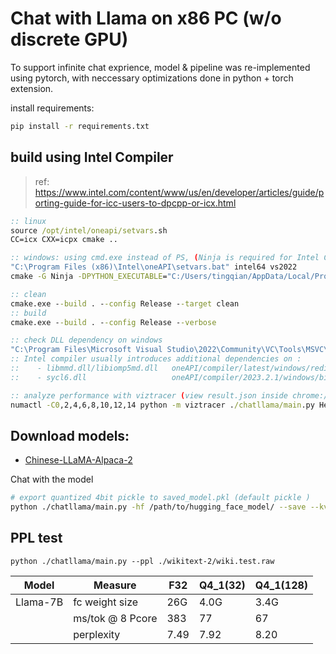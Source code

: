 # Chat with Llama on x86 PC (w/o discrete GPU)

To support infinite chat exprience, model & pipeline was re-implemented using pytorch, with neccessary optimizations done in python + torch extension.

install requirements:

```bash
pip install -r requirements.txt
```

## build using Intel Compiler

> ref: https://www.intel.com/content/www/us/en/developer/articles/guide/porting-guide-for-icc-users-to-dpcpp-or-icx.html

```bat
:: linux
source /opt/intel/oneapi/setvars.sh
CC=icx CXX=icpx cmake ..

:: windows: using cmd.exe instead of PS, (Ninja is required for Intel Compiler to work correctly)
"C:\Program Files (x86)\Intel\oneAPI\setvars.bat" intel64 vs2022
cmake -G Ninja -DPYTHON_EXECUTABLE="C:/Users/tingqian/AppData/Local/Programs/Python/Python38/python38.exe" ..

:: clean
cmake.exe --build . --config Release --target clean
:: build
cmake.exe --build . --config Release --verbose

:: check DLL dependency on windows
"C:\Program Files\Microsoft Visual Studio\2022\Community\VC\Tools\MSVC\14.37.32822\bin\Hostx64\x86\dumpbin.exe" /DEPENDENTS ./llmops.cp38-win_amd64.pyd
:: Intel compiler usually introduces additional dependencies on :
::    - libmmd.dll/libiomp5md.dll   oneAPI/compiler/latest/windows/redist/intel64_win/compiler
::    - sycl6.dll                   oneAPI/compiler/2023.2.1/windows/bin

:: analyze performance with viztracer (view result.json inside chrome://tracing/)
numactl -C0,2,4,6,8,10,12,14 python -m viztracer ./chatllama/main.py Hello
```

## Download models:

 - [Chinese-LLaMA-Alpaca-2](https://github.com/ymcui/Chinese-LLaMA-Alpaca-2#%E5%AE%8C%E6%95%B4%E6%A8%A1%E5%9E%8B%E4%B8%8B%E8%BD%BD)


Chat with the model
```bash
# export quantized 4bit pickle to saved_model.pkl (default pickle )
python ./chatllama/main.py -hf /path/to/hugging_face_model/ --save --kv-len 2048
```

## PPL test

`python ./chatllama/main.py --ppl ./wikitext-2/wiki.test.raw`

| Model    | Measure          | F32   |  Q4_1(32)  |  Q4_1(128)  | 
| -------- | -------          |-------|------------|-------------|
| Llama-7B | fc weight size   | 26G   |  4.0G      |  3.4G       | 
|          | ms/tok @ 8 Pcore | 383   |   77       |   67        | 
|          |  perplexity      | 7.49  |  7.92      |  8.20       | 

